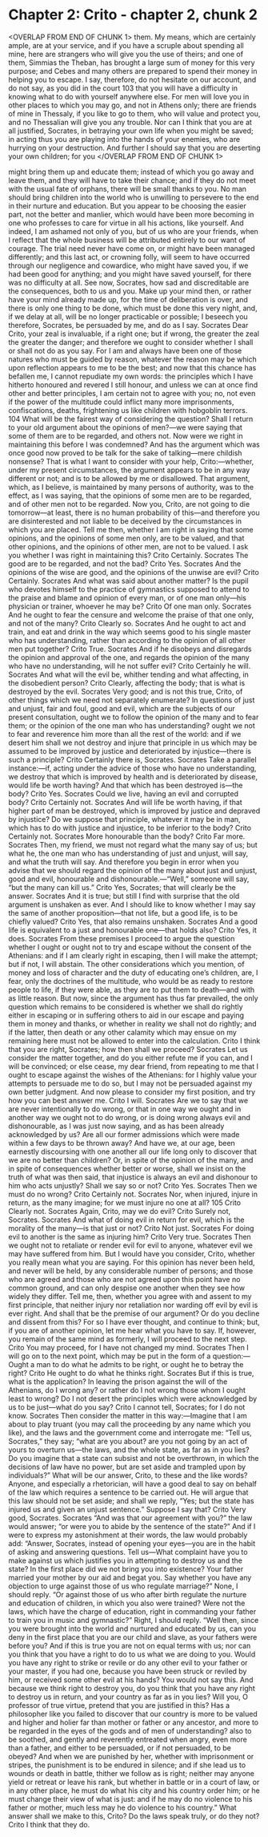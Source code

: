 # Chapter 2: Crito - chapter 2, chunk 2

<OVERLAP FROM END OF CHUNK 1>
them. My means, which are certainly ample, are at your service, and if you have a scruple about spending all mine, here are strangers who will give you the use of theirs; and one of them, Simmias the Theban, has brought a large sum of money for this very purpose; and Cebes and many others are prepared to spend their money in helping you to escape. I say, therefore, do not hesitate on our account, and do not say, as you did in the court 103 that you will have a difficulty in knowing what to do with yourself anywhere else. For men will love you in other places to which you may go, and not in Athens only; there are friends of mine in Thessaly, if you like to go to them, who will value and protect you, and no Thessalian will give you any trouble. Nor can I think that you are at all justified, Socrates, in betraying your own life when you might be saved; in acting thus you are playing into the hands of your enemies, who are hurrying on your destruction. And further I should say that you are deserting your own children; for you
</OVERLAP FROM END OF CHUNK 1>

might bring them up and educate them; instead of which you go away and leave them, and they will have to take their chance; and if they do not meet with the usual fate of orphans, there will be small thanks to you. No man should bring children into the world who is unwilling to persevere to the end in their nurture and education. But you appear to be choosing the easier part, not the better and manlier, which would have been more becoming in one who professes to care for virtue in all his actions, like yourself. And indeed, I am ashamed not only of you, but of us who are your friends, when I reflect that the whole business will be attributed entirely to our want of courage. The trial need never have come on, or might have been managed differently; and this last act, or crowning folly, will seem to have occurred through our negligence and cowardice, who might have saved you, if we had been good for anything; and you might have saved yourself, for there was no difficulty at all. See now, Socrates, how sad and discreditable are the consequences, both to us and you. Make up your mind then, or rather have your mind already made up, for the time of deliberation is over, and there is only one thing to be done, which must be done this very night, and, if we delay at all, will be no longer practicable or possible; I beseech you therefore, Socrates, be persuaded by me, and do as I say. Socrates Dear Crito, your zeal is invaluable, if a right one; but if wrong, the greater the zeal the greater the danger; and therefore we ought to consider whether I shall or shall not do as you say. For I am and always have been one of those natures who must be guided by reason, whatever the reason may be which upon reflection appears to me to be the best; and now that this chance has befallen me, I cannot repudiate my own words: the principles which I have hitherto honoured and revered I still honour, and unless we can at once find other and better principles, I am certain not to agree with you; no, not even if the power of the multitude could inflict many more imprisonments, confiscations, deaths, frightening us like children with hobgoblin terrors. 104 What will be the fairest way of considering the question? Shall I return to your old argument about the opinions of men?⁠—we were saying that some of them are to be regarded, and others not. Now were we right in maintaining this before I was condemned? And has the argument which was once good now proved to be talk for the sake of talking⁠—mere childish nonsense? That is what I want to consider with your help, Crito:⁠—whether, under my present circumstances, the argument appears to be in any way different or not; and is to be allowed by me or disallowed. That argument, which, as I believe, is maintained by many persons of authority, was to the effect, as I was saying, that the opinions of some men are to be regarded, and of other men not to be regarded. Now you, Crito, are not going to die tomorrow⁠—at least, there is no human probability of this⁠—and therefore you are disinterested and not liable to be deceived by the circumstances in which you are placed. Tell me then, whether I am right in saying that some opinions, and the opinions of some men only, are to be valued, and that other opinions, and the opinions of other men, are not to be valued. I ask you whether I was right in maintaining this? Crito Certainly. Socrates The good are to be regarded, and not the bad? Crito Yes. Socrates And the opinions of the wise are good, and the opinions of the unwise are evil? Crito Certainly. Socrates And what was said about another matter? Is the pupil who devotes himself to the practice of gymnastics supposed to attend to the praise and blame and opinion of every man, or of one man only⁠—his physician or trainer, whoever he may be? Crito Of one man only. Socrates And he ought to fear the censure and welcome the praise of that one only, and not of the many? Crito Clearly so. Socrates And he ought to act and train, and eat and drink in the way which seems good to his single master who has understanding, rather than according to the opinion of all other men put together? Crito True. Socrates And if he disobeys and disregards the opinion and approval of the one, and regards the opinion of the many who have no understanding, will he not suffer evil? Crito Certainly he will. Socrates And what will the evil be, whither tending and what affecting, in the disobedient person? Crito Clearly, affecting the body; that is what is destroyed by the evil. Socrates Very good; and is not this true, Crito, of other things which we need not separately enumerate? In questions of just and unjust, fair and foul, good and evil, which are the subjects of our present consultation, ought we to follow the opinion of the many and to fear them; or the opinion of the one man who has understanding? ought we not to fear and reverence him more than all the rest of the world: and if we desert him shall we not destroy and injure that principle in us which may be assumed to be improved by justice and deteriorated by injustice⁠—there is such a principle? Crito Certainly there is, Socrates. Socrates Take a parallel instance:⁠—if, acting under the advice of those who have no understanding, we destroy that which is improved by health and is deteriorated by disease, would life be worth having? And that which has been destroyed is⁠—the body? Crito Yes. Socrates Could we live, having an evil and corrupted body? Crito Certainly not. Socrates And will life be worth having, if that higher part of man be destroyed, which is improved by justice and depraved by injustice? Do we suppose that principle, whatever it may be in man, which has to do with justice and injustice, to be inferior to the body? Crito Certainly not. Socrates More honourable than the body? Crito Far more. Socrates Then, my friend, we must not regard what the many say of us; but what he, the one man who has understanding of just and unjust, will say, and what the truth will say. And therefore you begin in error when you advise that we should regard the opinion of the many about just and unjust, good and evil, honourable and dishonourable.⁠—“Well,” someone will say, “but the many can kill us.” Crito Yes, Socrates; that will clearly be the answer. Socrates And it is true; but still I find with surprise that the old argument is unshaken as ever. And I should like to know whether I may say the same of another proposition⁠—that not life, but a good life, is to be chiefly valued? Crito Yes, that also remains unshaken. Socrates And a good life is equivalent to a just and honourable one⁠—that holds also? Crito Yes, it does. Socrates From these premises I proceed to argue the question whether I ought or ought not to try and escape without the consent of the Athenians: and if I am clearly right in escaping, then I will make the attempt; but if not, I will abstain. The other considerations which you mention, of money and loss of character and the duty of educating one’s children, are, I fear, only the doctrines of the multitude, who would be as ready to restore people to life, if they were able, as they are to put them to death⁠—and with as little reason. But now, since the argument has thus far prevailed, the only question which remains to be considered is whether we shall do rightly either in escaping or in suffering others to aid in our escape and paying them in money and thanks, or whether in reality we shall not do rightly; and if the latter, then death or any other calamity which may ensue on my remaining here must not be allowed to enter into the calculation. Crito I think that you are right, Socrates; how then shall we proceed? Socrates Let us consider the matter together, and do you either refute me if you can, and I will be convinced; or else cease, my dear friend, from repeating to me that I ought to escape against the wishes of the Athenians: for I highly value your attempts to persuade me to do so, but I may not be persuaded against my own better judgment. And now please to consider my first position, and try how you can best answer me. Crito I will. Socrates Are we to say that we are never intentionally to do wrong, or that in one way we ought and in another way we ought not to do wrong, or is doing wrong always evil and dishonourable, as I was just now saying, and as has been already acknowledged by us? Are all our former admissions which were made within a few days to be thrown away? And have we, at our age, been earnestly discoursing with one another all our life long only to discover that we are no better than children? Or, in spite of the opinion of the many, and in spite of consequences whether better or worse, shall we insist on the truth of what was then said, that injustice is always an evil and dishonour to him who acts unjustly? Shall we say so or not? Crito Yes. Socrates Then we must do no wrong? Crito Certainly not. Socrates Nor, when injured, injure in return, as the many imagine; for we must injure no one at all? 105 Crito Clearly not. Socrates Again, Crito, may we do evil? Crito Surely not, Socrates. Socrates And what of doing evil in return for evil, which is the morality of the many⁠—is that just or not? Crito Not just. Socrates For doing evil to another is the same as injuring him? Crito Very true. Socrates Then we ought not to retaliate or render evil for evil to anyone, whatever evil we may have suffered from him. But I would have you consider, Crito, whether you really mean what you are saying. For this opinion has never been held, and never will be held, by any considerable number of persons; and those who are agreed and those who are not agreed upon this point have no common ground, and can only despise one another when they see how widely they differ. Tell me, then, whether you agree with and assent to my first principle, that neither injury nor retaliation nor warding off evil by evil is ever right. And shall that be the premise of our argument? Or do you decline and dissent from this? For so I have ever thought, and continue to think; but, if you are of another opinion, let me hear what you have to say. If, however, you remain of the same mind as formerly, I will proceed to the next step. Crito You may proceed, for I have not changed my mind. Socrates Then I will go on to the next point, which may be put in the form of a question:⁠—Ought a man to do what he admits to be right, or ought he to betray the right? Crito He ought to do what he thinks right. Socrates But if this is true, what is the application? In leaving the prison against the will of the Athenians, do I wrong any? or rather do I not wrong those whom I ought least to wrong? Do I not desert the principles which were acknowledged by us to be just⁠—what do you say? Crito I cannot tell, Socrates; for I do not know. Socrates Then consider the matter in this way:⁠—Imagine that I am about to play truant (you may call the proceeding by any name which you like), and the laws and the government come and interrogate me: “Tell us, Socrates,” they say; “what are you about? are you not going by an act of yours to overturn us⁠—the laws, and the whole state, as far as in you lies? Do you imagine that a state can subsist and not be overthrown, in which the decisions of law have no power, but are set aside and trampled upon by individuals?” What will be our answer, Crito, to these and the like words? Anyone, and especially a rhetorician, will have a good deal to say on behalf of the law which requires a sentence to be carried out. He will argue that this law should not be set aside; and shall we reply, “Yes; but the state has injured us and given an unjust sentence.” Suppose I say that? Crito Very good, Socrates. Socrates “And was that our agreement with you?” the law would answer; “or were you to abide by the sentence of the state?” And if I were to express my astonishment at their words, the law would probably add: “Answer, Socrates, instead of opening your eyes⁠—you are in the habit of asking and answering questions. Tell us⁠—What complaint have you to make against us which justifies you in attempting to destroy us and the state? In the first place did we not bring you into existence? Your father married your mother by our aid and begat you. Say whether you have any objection to urge against those of us who regulate marriage?” None, I should reply. “Or against those of us who after birth regulate the nurture and education of children, in which you also were trained? Were not the laws, which have the charge of education, right in commanding your father to train you in music and gymnastic?” Right, I should reply. “Well then, since you were brought into the world and nurtured and educated by us, can you deny in the first place that you are our child and slave, as your fathers were before you? And if this is true you are not on equal terms with us; nor can you think that you have a right to do to us what we are doing to you. Would you have any right to strike or revile or do any other evil to your father or your master, if you had one, because you have been struck or reviled by him, or received some other evil at his hands? You would not say this. And because we think right to destroy you, do you think that you have any right to destroy us in return, and your country as far as in you lies? Will you, O professor of true virtue, pretend that you are justified in this? Has a philosopher like you failed to discover that our country is more to be valued and higher and holier far than mother or father or any ancestor, and more to be regarded in the eyes of the gods and of men of understanding? also to be soothed, and gently and reverently entreated when angry, even more than a father, and either to be persuaded, or if not persuaded, to be obeyed? And when we are punished by her, whether with imprisonment or stripes, the punishment is to be endured in silence; and if she lead us to wounds or death in battle, thither we follow as is right; neither may anyone yield or retreat or leave his rank, but whether in battle or in a court of law, or in any other place, he must do what his city and his country order him; or he must change their view of what is just: and if he may do no violence to his father or mother, much less may he do violence to his country.” What answer shall we make to this, Crito? Do the laws speak truly, or do they not? Crito I think that they do.